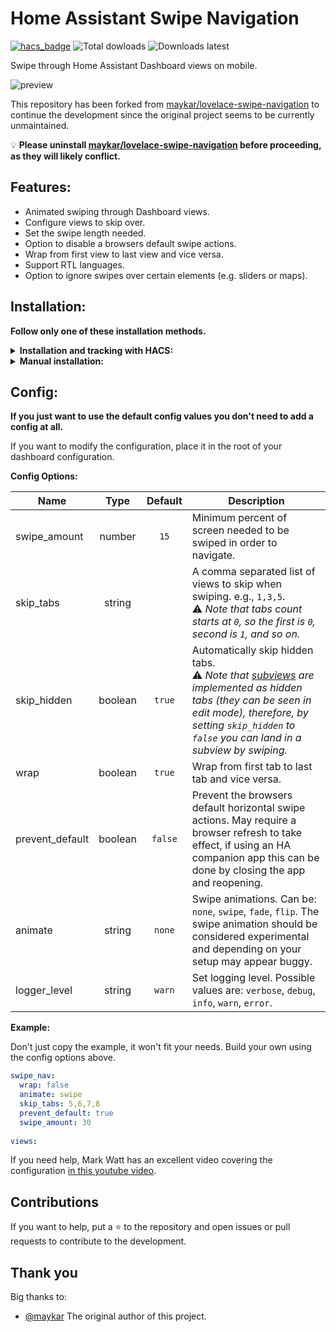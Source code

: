 # Home Assistant Swipe Navigation

[![hacs_badge](https://img.shields.io/badge/HACS-Default-41BDF5.svg)](https://github.com/hacs/integration) ![Total dowloads](https://img.shields.io/github/downloads/zanna-37/hass-swipe-navigation/total?label=Total%20downloads) ![Downloads latest](https://img.shields.io/github/downloads/zanna-37/hass-swipe-navigation/latest/total?sort=semver&label=Dowloads%20@latest)

Swipe through Home Assistant Dashboard views on mobile.

![preview](./example.gif)

This repository has been forked from [maykar/lovelace-swipe-navigation](https://github.com/maykar/lovelace-swipe-navigation) to continue the development since the original project seems to be currently unmaintained.

💡 **Please uninstall [maykar/lovelace-swipe-navigation](https://github.com/maykar/lovelace-swipe-navigation) before proceeding, as they will likely conflict.**

## Features:
* Animated swiping through Dashboard views.
* Configure views to skip over.
* Set the swipe length needed.
* Option to disable a browsers default swipe actions.
* Wrap from first view to last view and vice versa.
* Support RTL languages.
* Option to ignore swipes over certain elements (e.g. sliders or maps).

## Installation:
**Follow only one of these installation methods.**

<details>
  <summary><b>Installation and tracking with HACS:</b></summary>

1. In "Frontend" hit the plus button at the bottom right, search for "swipe navigation", and install.

2. Refresh the Dashboard page. You might need to clear the cache.
</details>

<details>
  <summary><b>Manual installation:</b></summary>
  
1. Copy [swipe-navigation.js](https://github.com/zanna-37/hass-swipe-navigation/releases/latest) from the latest release into `/www/hass-swipe-navigation/`

2. Add the resource in `ui-lovelace.yaml` or in Dashboard Resources.

```yaml
resources:
  # increase this version number at end of URL after each update
  - url: /local/hass-swipe-navigation/swipe-navigation.js?v=1.0.0
    type: module
```

3. Refresh the page, may need to clear cache.
</details>

## Config:
**If you just want to use the default config values you don't need to add a config at all.**

If you want to modify the configuration, place it in the root of your dashboard configuration.

**Config Options:**

| Name            |  Type   | Default | Description                                                                                                                                                                                                                                                               |
|-----------------|:-------:|:-------:|---------------------------------------------------------------------------------------------------------------------------------------------------------------------------------------------------------------------------------------------------------------------------|
| swipe_amount    | number  |  `15`   | Minimum percent of screen needed to be swiped in order to navigate.                                                                                                                                                                                                       |
| skip_tabs       | string  |         | A comma separated list of views to skip when swiping. e.g., `1,3,5`.<br>⚠️ _Note that tabs count starts at `0`, so the first is `0`, second is `1`, and so on._                                                                                                            |
| skip_hidden     | boolean | `true`  | Automatically skip hidden tabs.<br>⚠️ _Note that [subviews](https://www.home-assistant.io/dashboards/views/#subview) are implemented as hidden tabs (they can be seen in edit mode), therefore, by setting `skip_hidden` to `false` you can land in a subview by swiping._ |
| wrap            | boolean | `true`  | Wrap from first tab to last tab and vice versa.                                                                                                                                                                                                                           |
| prevent_default | boolean | `false` | Prevent the browsers default horizontal swipe actions. May require a browser refresh to take effect, if using an HA companion app this can be done by closing the app and reopening.                                                                                      |
| animate         | string  | `none`  | Swipe animations. Can be: `none`, `swipe`, `fade`, `flip`. The swipe animation should be considered experimental and depending on your setup may appear buggy.                                                                                                            |
| logger_level    | string  | `warn`  | Set logging level. Possible values are: `verbose`, `debug`, `info`, `warn`, `error`.                                                                                                                                                                                      |


**Example:**

Don't just copy the example, it won't fit your needs. Build your own using the config options above.

```yaml
swipe_nav:
  wrap: false
  animate: swipe
  skip_tabs: 5,6,7,8
  prevent_default: true
  swipe_amount: 30
  
views:
```

If you need help, Mark Watt has an excellent video covering the configuration [in this youtube video](https://www.youtube.com/watch?v=03IPN9lBEfE&t=663s).

## Contributions
If you want to help, put a ⭐ to the repository and open issues or pull requests to contribute to the development.

## Thank you
Big thanks to:
* [@maykar](https://github.com/maykar) The original author of this project.
